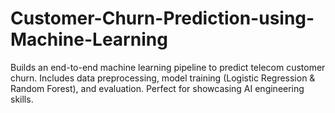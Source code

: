 # Customer-Churn-Prediction-using-Machine-Learning
Builds an end-to-end machine learning pipeline to predict telecom customer churn. Includes data preprocessing, model training (Logistic Regression &amp; Random Forest), and evaluation. Perfect for showcasing AI engineering skills.
